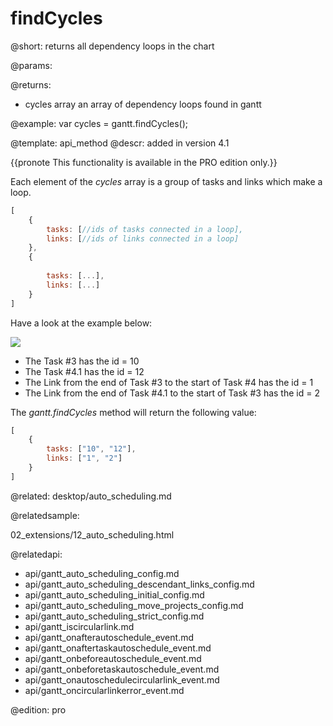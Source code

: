 findCycles
=============

@short:
	returns all dependency loops in the chart

@params:

@returns:

- cycles		array		an array of dependency loops found in gantt

@example:
var cycles = gantt.findCycles();

@template:	api_method
@descr:
added in version 4.1

{{pronote This functionality is available in the PRO edition only.}}

Each element of the *cycles* array is a group of tasks and links which make a loop.

~~~js
[ 
	{ 
    	tasks: [//ids of tasks connected in a loop], 
        links: [//ids of links connected in a loop]
    },
    {
    	
    	tasks: [...], 
        links: [...]
    }
]
~~~

Have a look at the example below:

<img src="api/on_autoschedule_circular_link.png">


- The Task #3 has the id = 10
- The Task #4.1 has the id = 12
- The Link from the end of Task #3 to the start of Task #4 has the id = 1
- The Link from the end of Task #4.1 to the start of Task #3 has the id = 2

The *gantt.findCycles* method will return the following value:

~~~js
[ 
    { 
        tasks: ["10", "12"], 
        links: ["1", "2"]
    }
]
~~~

@related:
desktop/auto_scheduling.md

@relatedsample:

02_extensions/12_auto_scheduling.html

@relatedapi:

- api/gantt_auto_scheduling_config.md
- api/gantt_auto_scheduling_descendant_links_config.md
- api/gantt_auto_scheduling_initial_config.md
- api/gantt_auto_scheduling_move_projects_config.md
- api/gantt_auto_scheduling_strict_config.md
- api/gantt_iscircularlink.md
- api/gantt_onafterautoschedule_event.md
- api/gantt_onaftertaskautoschedule_event.md
- api/gantt_onbeforeautoschedule_event.md
- api/gantt_onbeforetaskautoschedule_event.md
- api/gantt_onautoschedulecircularlink_event.md
- api/gantt_oncircularlinkerror_event.md



@edition:
pro